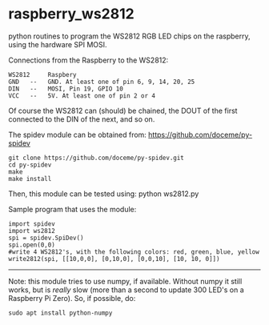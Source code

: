 # raspberry_ws2812
python routines to program the WS2812 RGB LED chips on the raspberry,
using the hardware SPI MOSI.


Connections from the Raspberry to the WS2812:
```
WS2812     Raspbery
GND   --   GND. At least one of pin 6, 9, 14, 20, 25
DIN   --   MOSI, Pin 19, GPIO 10
VCC   --   5V. At least one of pin 2 or 4
```

Of course the WS2812 can (should) be chained, the DOUT of the first
connected to the DIN of the next, and so on.

The spidev module can be obtained from:
https://github.com/doceme/py-spidev
```
git clone https://github.com/doceme/py-spidev.git
cd py-spidev
make
make install
```

Then, this module can be tested using:
python ws2812.py

Sample program that uses the module:
```
import spidev
import ws2812
spi = spidev.SpiDev()
spi.open(0,0)
#write 4 WS2812's, with the following colors: red, green, blue, yellow
write2812(spi, [[10,0,0], [0,10,0], [0,0,10], [10, 10, 0]])
```
    
************
Note: this module tries to use numpy, if available.
Without numpy it still works, but is *really* slow (more than a second
to update 300 LED's on a Raspberry Pi Zero).
So, if possible, do:
```
sudo apt install python-numpy
```